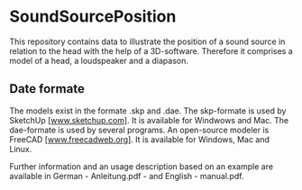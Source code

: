 # SoundSourcePosition #

This repository contains data to illustrate the position of a sound source in relation to the head with the help of a 3D-software. Therefore it comprises a model of a head, a loudspeaker and a diapason.

## Date formate #

The models exist in the formate .skp and .dae. The skp-formate is used by SketchUp [www.sketchup.com]. It is available for Windwows and Mac. The dae-formate is used by several programs. An open-source modeler is FreeCAD [www.freecadweb.org]. It is available for Windows, Mac and Linux.

Further information and an usage description based on an example are available in German - Anleitung.pdf - and English - manual.pdf.